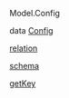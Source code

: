 Model.Config

data [Config](Model-Config.html#t:Config)

[relation](Model-Config.html#v:relation)

[schema](Model-Config.html#v:schema)

[getKey](Model-Config.html#v:getKey)
